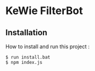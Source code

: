 # KeWie FilterBot

## Installation
How to install and run this project :

```
$ run install.bat
$ npm index.js
```
